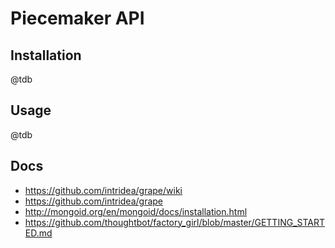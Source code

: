 # Piecemaker API

## Installation
@tdb

## Usage
@tdb

## Docs
 * https://github.com/intridea/grape/wiki
 * https://github.com/intridea/grape
 * http://mongoid.org/en/mongoid/docs/installation.html
 * https://github.com/thoughtbot/factory_girl/blob/master/GETTING_STARTED.md
